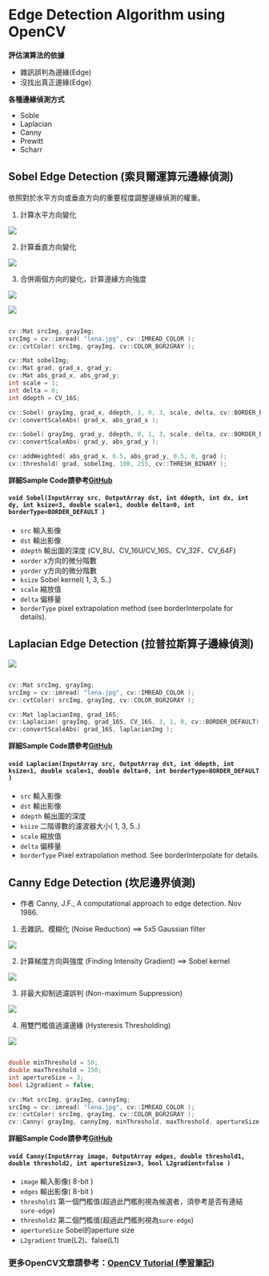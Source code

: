 # Edge Detection Algorithm using OpenCV

**評估演算法的依據**
- 雜訊誤判為邊緣(Edge)
- 沒找出真正邊緣(Edge)

**各種邊緣偵測方式**
- Soble
- Laplacian
- Canny
- Prewitt
- Scharr


## Sobel Edge Detection (索貝爾運算元邊緣偵測)

依照對於水平方向或垂直方向的重要程度調整邊緣偵測的權重。

1. 計算水平方向變化

![](http://docs.opencv.org/3.0-beta/_images/math/42c8a258fd1418ea1caf81d3c5e2374b50b3abd2.png)

2. 計算垂直方向變化

![](http://docs.opencv.org/3.0-beta/_images/math/68c90e66d591588078f34bc1cd8516b76e2da730.png)

3. 合併兩個方向的變化，計算邊緣方向強度

![](http://docs.opencv.org/3.0-beta/_images/math/142fea0dc71faf5e430d35e1d2b8ba2262e784c7.png)

![](http://docs.opencv.org/3.0-beta/_images/math/0fb3e1afe9bd5e73d7df44e7aadefcdbbd0682a3.png)

```c++

cv::Mat srcImg, grayImg;
srcImg = cv::imread( "lena.jpg", cv::IMREAD_COLOR );
cv::cvtColor( srcImg, grayImg, cv::COLOR_BGR2GRAY );

cv::Mat sobelImg;
cv::Mat grad, grad_x, grad_y;
cv::Mat abs_grad_x, abs_grad_y;
int scale = 1;
int delta = 0;
int ddepth = CV_16S;

cv::Sobel( grayImg, grad_x, ddepth, 1, 0, 3, scale, delta, cv::BORDER_DEFAULT );
cv::convertScaleAbs( grad_x, abs_grad_x );

cv::Sobel( grayImg, grad_y, ddepth, 0, 1, 3, scale, delta, cv::BORDER_DEFAULT );
cv::convertScaleAbs( grad_y, abs_grad_y );

cv::addWeighted( abs_grad_x, 0.5, abs_grad_y, 0.5, 0, grad );
cv::threshold( grad, sobelImg, 100, 255, cv::THRESH_BINARY );
```

**詳細Sample Code請參考[GitHub](https://github.com/MarcWang/opencv-tutorial/blob/master/examples/c%2B%2B/qt_edge_detection/main.cpp)**

#### `void Sobel(InputArray src, OutputArray dst, int ddepth, int dx, int dy, int ksize=3, double scale=1, double delta=0, int borderType=BORDER_DEFAULT )`

- `src` 輸入影像
- `dst` 輸出影像
- `ddepth` 輸出圖的深度 (CV_8U、CV_16U/CV_16S、CV_32F、CV_64F)
- `xorder` x方向的微分階數
- `yorder` y方向的微分階數
- `ksize` Sobel kernel( 1, 3, 5..)
- `scale` 縮放值
- `delta` 偏移量
- `borderType` pixel extrapolation method (see borderInterpolate for details).

## Laplacian Edge Detection (拉普拉斯算子邊緣偵測)

![](http://docs.opencv.org/3.0-beta/_images/math/db37f7e4af1f7d8446b820f9d37bcfb89492d752.png)


```c++

cv::Mat srcImg, grayImg;
srcImg = cv::imread( "lena.jpg", cv::IMREAD_COLOR );
cv::cvtColor( srcImg, grayImg, cv::COLOR_BGR2GRAY );

cv::Mat laplacianImg, grad_16S;
cv::Laplacian( grayImg, grad_16S, CV_16S, 3, 1, 0, cv::BORDER_DEFAULT);
cv::convertScaleAbs( grad_16S, laplacianImg );
```


**詳細Sample Code請參考[GitHub](https://github.com/MarcWang/opencv-tutorial/blob/master/examples/c%2B%2B/qt_edge_detection/main.cpp)**


#### `void Laplacian(InputArray src, OutputArray dst, int ddepth, int ksize=1, double scale=1, double delta=0, int borderType=BORDER_DEFAULT )`

- `src` 輸入影像
- `dst` 輸出影像
- `ddepth` 輸出圖的深度
- `ksize` 二階導數的濾波器大小( 1, 3, 5..)
- `scale` 縮放值
- `delta` 偏移量
- `borderType` Pixel extrapolation method. See borderInterpolate for details.

## Canny Edge Detection (坎尼邊界偵測)
- 作者 Canny, J.F., A computational approach to edge detection. Nov 1986.

1. 去雜訊、模糊化 (Noise Reduction) ==> 5x5 Gaussian filter

![](http://dasl.mem.drexel.edu/alumni/bGreen/www.pages.drexel.edu/_weg22/gauss_mask.jpg)

2. 計算梯度方向與強度 (Finding Intensity Gradient) ==> Sobel kernel

![](http://dasl.mem.drexel.edu/alumni/bGreen/www.pages.drexel.edu/_weg22/mask_s.jpg)

3. 非最大抑制過濾誤判 (Non-maximum Suppression)

![](http://docs.opencv.org/3.0-beta/_images/nms.jpg)

4. 用雙門檻值過濾邊緣 (Hysteresis Thresholding)

![](http://docs.opencv.org/3.0-beta/_images/hysteresis.jpg)

```c++

double minThreshold = 50;
double maxThreshold = 150;
int apertureSize = 3;
bool L2gradient = false;

cv::Mat srcImg, grayImg, cannyImg;
srcImg = cv::imread( "lena.jpg", cv::IMREAD_COLOR );
cv::cvtColor( srcImg, grayImg, cv::COLOR_BGR2GRAY );
cv::Canny( grayImg, cannyImg, minThreshold, maxThreshold, apertureSize, L2gradient );

```


**詳細Sample Code請參考[GitHub](https://github.com/MarcWang/opencv-tutorial/blob/master/examples/c%2B%2B/qt_edge_detection/main.cpp)**


####  `void Canny(InputArray image, OutputArray edges, double threshold1, double threshold2, int apertureSize=3, bool L2gradient=false )`

- `image` 輸入影像( 8-bit )
- `edges` 輸出影像( 8-bit )
- `threshold1` 第一個門檻值(超過此門檻則視為候選者，須參考是否有連結`sure-edge`)
- `threshold2` 第二個門檻值(超過此門檻則視為`sure-edge`)
- `apertureSize` Sobel的aperture size
- `L2gradient` true(L2)、false(L1)


### 更多OpenCV文章請參考：[OpenCV Tutorial (學習筆記)](http://ccw1986.blogspot.tw/2013/09/learningopencv.html)

